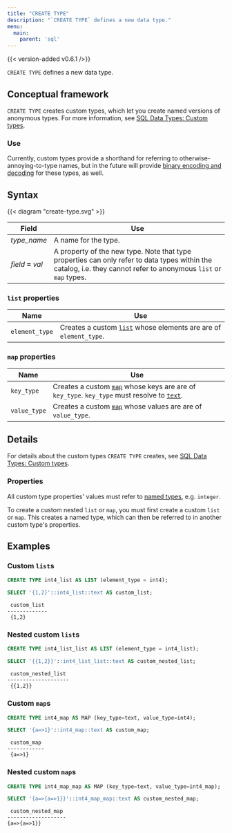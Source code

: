```yaml
---
title: "CREATE TYPE"
description: "`CREATE TYPE` defines a new data type."
menu:
  main:
    parent: 'sql'
---
```


{{< version-added v0.6.1 />}}

`CREATE TYPE` defines a new data type.

## Conceptual framework

`CREATE TYPE` creates custom types, which let you create named versions of
anonymous types. For more information, see [SQL Data Types: Custom
types](../types/#custom-types).

### Use

Currently, custom types provide a shorthand for referring to
otherwise-annoying-to-type names, but in the future will provide [binary
encoding and decoding][binary] for these types, as well.

[binary]:https://github.com/MaterializeInc/materialize/issues/4628

## Syntax

{{< diagram "create-type.svg" >}}

Field | Use
------|-----
_type&lowbar;name_ | A name for the type.
_field_ **=** _val_ | A property of the new type. Note that type properties can only refer to data types within the catalog, i.e. they cannot refer to anonymous `list` or `map` types.

### `list` properties

Name | Use
-----|-----
`element_type` | Creates a custom [`list`](../types/list) whose elements are are of `element_type`.

### `map` properties

Name | Use
-----|-----
`key_type` | Creates a custom [`map`](../types/map) whose keys are are of `key_type`. `key_type` must resolve to [`text`](../types/text).
`value_type` | Creates a custom [`map`](../types/map) whose values are are of `value_type`.

## Details

For details about the custom types `CREATE TYPE` creates, see [SQL Data Types:
Custom types](../types/#custom-types).

### Properties

All custom type properties' values must refer to [named types](/sql/types), e.g.
`integer`.

To create a custom nested `list` or `map`, you must first create a custom `list`
or `map`. This creates a named type, which can then be referred to in another
custom type's properties.

## Examples

### Custom `list`s

```sql
CREATE TYPE int4_list AS LIST (element_type = int4);

SELECT '{1,2}'::int4_list::text AS custom_list;
```
```
 custom_list
-------------
 {1,2}
```

### Nested custom `list`s

```sql
CREATE TYPE int4_list_list AS LIST (element_type = int4_list);

SELECT '{{1,2}}'::int4_list_list::text AS custom_nested_list;
```
```
 custom_nested_list
--------------------
 {{1,2}}
```

### Custom `map`s

```sql
CREATE TYPE int4_map AS MAP (key_type=text, value_type=int4);

SELECT '{a=>1}'::int4_map::text AS custom_map;
```
```
 custom_map
------------
 {a=>1}
```

### Nested custom `map`s

```sql
CREATE TYPE int4_map_map AS MAP (key_type=text, value_type=int4_map);

SELECT '{a=>{a=>1}}'::int4_map_map::text AS custom_nested_map;
```
```
 custom_nested_map
-------------------
{a=>{a=>1}}
```
